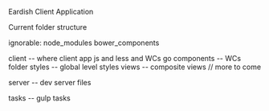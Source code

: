 Eardish Client Application

Current folder structure

ignorable:
node_modules
bower_components

client -- where client app js and less and WCs go
  components -- WCs folder
  styles -- global level styles
  views -- composite views
  // more to come


server -- dev server files

tasks -- gulp tasks

